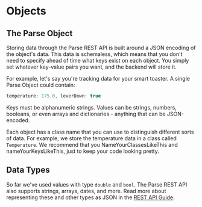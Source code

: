 # Objects

## The Parse Object

Storing data through the Parse REST API is built around a JSON encoding of the object's data. This data is schemaless, which means that you don't need to specify ahead of time what keys exist on each object. You simply set whatever key-value pairs you want, and the backend will store it.

For example, let's say you're tracking data for your smart toaster. A single Parse Object could contain:

```javascript
temperature: 175.0, leverDown: true
```

Keys must be alphanumeric strings. Values can be strings, numbers, booleans, or even arrays and dictionaries - anything that can be JSON-encoded.

Each object has a class name that you can use to distinguish different sorts of data. For example, we store the temperature data in a class called `Temperature`. We recommend that you NameYourClassesLikeThis and nameYourKeysLikeThis, just to keep your code looking pretty.

## Data Types

So far we've used values with type `double` and `bool`. The Parse REST API also supports strings, arrays, dates, and more. Read more about representing these and other types as JSON in the [REST API Guide](/docs/rest#objects-data-types).
